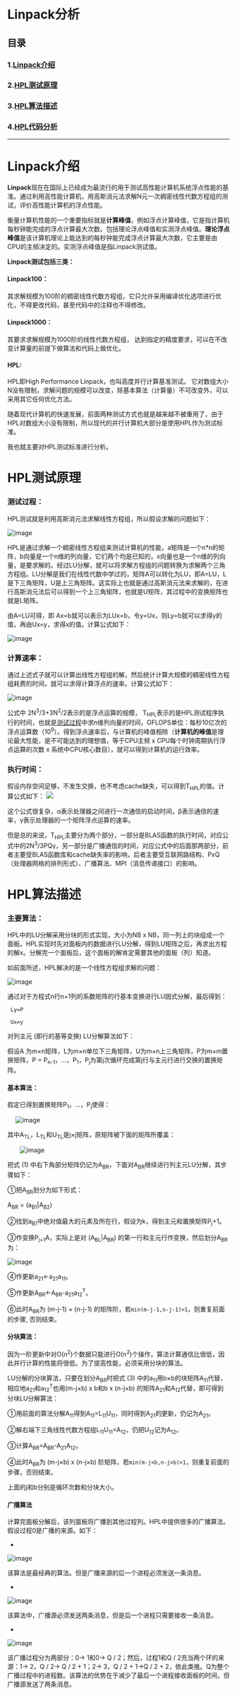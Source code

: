 # **Linpack分析**

## 目录

### 	**1.[Linpack介绍](#Linpack介绍)**

### 	**2.[HPL测试原理](#HPL测试原理)**

### 	**3.[HPL算法描述](#HPL算法描述)**

### 	**4.[HPL代码分析](#HPL代码分析)**



---

# **Linpack介绍**

 **Linpack**现在在国际上已经成为最流行的用于测试高性能计算机系统浮点性能的基准。通过利用高性能计算机，用高斯消元法求解N元一次稠密线性代数方程组的测试，评价高性能计算机的浮点性能。  

 衡量计算机性能的一个重要指标就是**计算峰值**，例如浮点计算峰值，它是指计算机每秒钟能完成的浮点计算最大次数。包括理论浮点峰值和实测浮点峰值。**理论浮点峰值**是该计算机理论上能达到的每秒钟能完成浮点计算最大次数，它主要是由CPU的主频决定的。实测浮点峰值是指Linpack测试值。

 **Linpack测试包括三类：**

#### 	Linpack100：

 其求解规模为100阶的稠密线性代数方程组，它只允许采用编译优化选项进行优化，不得更改代码，甚至代码中的注释也不得修改。 

#### 	Linpack1000：

 其要求求解规模为1000阶的线性代数方程组， 达到指定的精度要求，可以在不改变计算量的前提下做算法和代码上做优化。 

#### 	HPL:

 HPL即High Performance Linpack，也叫高度并行计算基准测试。 它对数组大小N没有限制，求解问题的规模可以改变，除基本算法（计算量）不可改变外，可以采用其它任何优化方法。 

 随着现代计算机的快速发展，前面两种测试方式也就是越来越不被重用了，由于HPL对数组大小没有限制，所以现代的并行计算机大部分是使用HPL作为测试标准。

 我也就主要对HPL测试标准进行分析。



# HPL测试原理

###  测试过程：
<span id="1"></span>

 HPL测试就是利用高斯消元法求解线性方程组，所以假设求解的问题如下：
	
 ![image](./image/image1.jpg)
 
 HPL是通过求解一个稠密线性方程组来测试计算机的性能，a矩阵是一个n*n的矩阵，b向量是一个n维的列向量，它们两个均是已知的，x向量也是一个n维的列向量，是要求解的。经过LU分解，就可以将求解方程组的问题转换为求解两个三角方程组。LU分解是我们在线性代数中学过的，矩阵A可以转化为LU，即A=LU，L是下三角矩阵，U是上三角矩阵。这实际上也就是通过高斯消元法来求解的，在进行高斯消元法后可以得到一个上三角矩阵，也就是U矩阵，其过程中的变换矩阵也就是L矩阵。

 由A=LU可得，即 Ax=b就可以表示为LUx=b，令y=Ux，则Ly=b就可以求得y的值，再由Ux=y，求得x的值。计算公式如下：
	
 ![image](./image/image2.jpg)



### 	计算速率：

 通过上述式子就可以计算出线性方程组的解，然后统计计算大规模的稠密线性方程组耗费的时间，就可以求得计算浮点的速率。计算公式如下：
 
 ![image](./image/image3.jpg)
 
 公式中 2N<sup>3</sup>/3+3N<sup>2</sup>/2表示的是浮点运算的规模， T<sub>HPL</sub>表示的是HPL测试程序执行的时间，也就是[测试过程](#1)中求n维列向量的时间，GFLOPS单位：每秒10亿次的浮点运算数（10<sup>9</sup>）。得到浮点速率后，与计算机的峰值相除（**计算机的峰值**是理论最大性能，是不可能达到的理想值，等于CPU主频 x CPU每个时钟周期执行浮点运算的次数 x 系统中CPU核心数目），就可以得到计算机的运行效率。



### 	执行时间：

 假设内存空间足够，不发生交换，也不考虑cache缺失，可以得到T<sub>HPL</sub>的值。计算公式如下：
![](./image/image4.jpg)

 这个公式很复杂，α表示处理器之间进行一次通信的启动时间，β表示通信的速率，γ表示处理器的一个矩阵浮点运算的速率。

 但是总的来说，T<sub>HPL</sub>主要分为两个部分，一部分是BLAS函数的执行时间，对应公式中的2N<sup>3</sup>/3PQγ，另一部分是广播通信的时间，对应公式中的后面那两部分，前者主要受BLAS函数库和cache缺失率的影响，后者主要受互联网路结构、PxQ（处理器网格的排列形式）、广播算法、MPI（消息传递接口）的影响。

# HPL算法描述

### 主要算法：

 HPL中的LU分解采用分块的形式实现，大小为NB x NB，同一列上的块组成一个面板。HPL实现时先对面板内的数据进行LU分解，得到LU矩阵之后，再求出方程的解x。分解完一个面板后，这个面板的解肯定需要其他的面板（列）知道。

 如前面所述，HPL解决的是一个线性方程组求解的问题：

 ![image](./image/image1.jpg)

 通过对于方程式n行n+1列的系数矩阵的行基本变换进行LU因式分解，最后得到：
```
 Ly=P

 Ux=y
```
 对列主元 (即行的基等变换) LU分解算法如下：

 假设A 为m×n矩阵，L为m×n单位下三角矩阵，U为m×n上三角矩阵，P为m×m置换矩阵，P = P<sub>n-1</sub>，…，P<sub>1</sub>，P<sub>j</sub>为第j次循环完成第j行与主元行进行交换的置换矩阵。

#### 		基本算法：

 假定已得到置换矩阵P<sub>1</sub>，…，P<sub>j</sub>使得：

  ![image](./image/image5.jpg)

 其中A<sub>TL</sub>，L<sub>TL</sub>和U<sub>TL</sub>是j×j矩阵，原矩阵被下面的矩阵所覆盖：

  ![image](./image/image6.jpg)

 把式 (1) 中右下角部分矩阵仍记为A<sub>BR</sub>，下面对A<sub>BR</sub>继续进行列主元LU分解，其步骤如下：

①把A<sub>BR</sub>划分为如下形式：

A<sub>BR</sub> = (a<sub>B1</sub>|A<sub>B2</sub>)

②找到a<sub>B1</sub>中绝对值最大的元素及所在行，假设为k，得到主元和置换矩阵P<sub>j</sub>+1。

③作变换P<sub>j+1</sub>A，实际上是对 (A<sub>BL</sub>|A<sub>BR</sub>) 的第一行和主元行作变换，然后划分A<sub>BR</sub>为：

 ![image](./image/image7.jpg)

④作更新a<sub>21</sub>←a<sub>21</sub>a<sub>11</sub>。

⑤作更新A<sub>BR</sub>←A<sub>BR</sub>-a<sub>21</sub>a<sub>12</sub><sup>T</sup>。

⑥此时A<sub>BR</sub>为 (m-j-1) × (n-j-1) 的矩阵阶，若`min(m-j-1,n-j-1)>1`，则重复前面的步骤, 否则结束。

#### 	分块算法：

 因为一阶更新中对O(n<sup>2</sup>)个数据只能进行O(n<sup>2</sup>)个操作，算法计算通信比很低，因此并行计算的性能将很低。为了提高性能，必须采用分块的算法。

 LU分解的分块算法，只要在划分A<sub>BR</sub>时把式 (3) 中的a<sub>11</sub>用b×b的块矩阵A<sub>11</sub>代替，相应地a<sub>21</sub>和a<sub>12</sub><sup>T</sup>也用(m-j×b) x b和b x (n-j×b) 的矩阵A<sub>21</sub>和A<sub>12</sub>代替，即可得到分块LU分解算法：

①用前面的算法分解A<sub>11</sub>得到A<sub>11</sub>=L<sub>11</sub>U<sub>11</sub>，同时得到A<sub>21</sub>的更新，仍记为A<sub>21</sub>。

②解右端下三角线性代数方程组L<sub>11</sub>U<sub>11</sub>=A<sub>12</sub>，仍把U<sub>12</sub>记为A<sub>12</sub>。

③计算A<sub>BR</sub>=A<sub>BR</sub>-A<sub>21</sub>A<sub>12</sub>。

④此时A<sub>BR</sub>为 (m-j×b) x (n-j×b) 阶矩阵，若`min(m-j×b,n-j×b)>1`，则重复前面的步骤，否则结束。

上面的j和b分别是循环次数和分块大小。

#### 	广播算法

 计算完面板分解后，该列面板将广播到其他过程列。HPL中提供很多的广播算法。假设过程0是广播的来源。如下：
 
 *

 ![image](./image/image8.jpg)

 该算法是最经典的算法。但是广播来源的后一个进程必须发送一条消息。

 *
 
 ![image](./image/image9.jpg)

 该算法中，广播源必须发送两条消息，但是后一个进程只需要接收一条消息。

 *
 
 ![image](./image/image10.jpg)

 该广播过程分为两部分：0-> 1和0-> Q / 2；然后，过程1和Q / 2充当两个环的来源：1-> 2，Q / 2-> Q / 2 + 1；2-> 3，Q / 2 + 1->Q / 2 + 2，依此类推。Q为整个广播过程中的进程数。该算法的优势在于减少了最后一个进程接收面板的时间，但广播源发送了两条消息。
